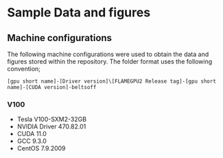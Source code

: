# Sample Data and figures

## Machine configurations

The following machine configurations were used to obtain the data and figures stored within the repository. The folder format uses the following convention;

```
[gpu short name]-[Driver version]\[FLAMEGPU2 Release tag]-[gpu short name]-[CUDA version]-beltsoff
```

### V100

+ Tesla V100-SXM2-32GB
+ NVIDIA Driver 470.82.01
+ CUDA 11.0
+ GCC 9.3.0
+ CentOS 7.9.2009
